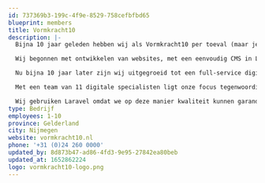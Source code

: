 ```yaml
---
id: 737369b3-199c-4f9e-8529-758cefbfbd65
blueprint: members
title: Vormkracht10
description: |-
  Bijna 10 jaar geleden hebben wij als Vormkracht10 per toeval (maar je kunt het ook geluk noemen) Laravel ontdekt. Destijds nog in zeer prille vorm met een beta release (v0.1) van de toen nog onbekende Taylor Otwell. Maar ook toen al zagen wij de enorme potentie in het framework, door de heldere structuur en leesbaarheid van de code en documentatie.

  Wij begonnen met ontwikkelen van websites, met een eenvoudig CMS in Laravel hebben wij onze eerste projecten gerealiseerd in dit enorm flexibele open-source framework.

  Nu bijna 10 jaar later zijn wij uitgegroeid tot een full-service digital agency dat slimme websites en complexe webapplicaties ontwikkelt en realiseert, alles exclusief in Laravel. In de omgeving van Nijmegen en omstreken zijn wij hét bureau voor het ontwikkelen van Laravel web apps.

  Met een team van 11 digitale specialisten ligt onze focus tegenwoordig op het realiseren van toegankelijke websites volgens de WCAG normen en het ontwikkelen van Progressive Web Apps (PWA) als een SaaS of PaaS. Dit doen wij voor klanten zoals de Nijmeegse Vierdaagse, Gemeente Nijmegen, Radboudumc en landelijke partijen als RRS en TOPIC.

  Wij gebruiken Laravel omdat we op deze manier kwaliteit kunnen garanderen aan onze klanten, zowel op de korte termijn met het ontwikkelen van een snelle Minimum Viable Product (MVP) maar ook voor de langere termijn. Waarin de continuerende vraagstukken van onze klanten over de jaren heen doorontwikkeld moeten worden en het leveren van onderhoud en services steeds belangrijker is geworden.
type: Bedrijf
employees: 1-10
province: Gelderland
city: Nijmegen
website: vormkracht10.nl
phone: '+31 (0)24 260 0000'
updated_by: 8d873b47-ad86-4fd3-9e95-27842ea80beb
updated_at: 1652862224
logo: vormkracht10-logo.png
---
```

